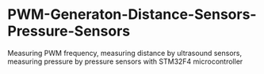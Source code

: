 # PWM-Generaton-Distance-Sensors-Pressure-Sensors
Measuring PWM frequency, measuring distance by ultrasound sensors, measuring pressure by pressure sensors with STM32F4 microcontroller 
